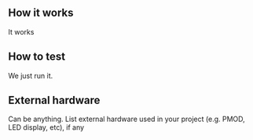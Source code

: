 <!---

This file is used to generate your project datasheet. Please fill in the information below and delete any unused
sections.

You can also include images in this folder and reference them in the markdown. Each image must be less than
512 kb in size, and the combined size of all images must be less than 1 MB.
-->

## How it works
It works

## How to test

We just run it.

## External hardware
Can be anything.
List external hardware used in your project (e.g. PMOD, LED display, etc), if any
